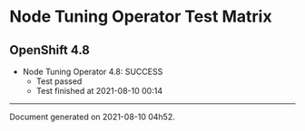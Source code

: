 
Node Tuning Operator Test Matrix
================================

OpenShift 4.8
-------------


* Node Tuning Operator 4.8: SUCCESS
  - Test passed
  - Test finished at 2021-08-10 00:14


---
Document generated on 2021-08-10 04h52.
